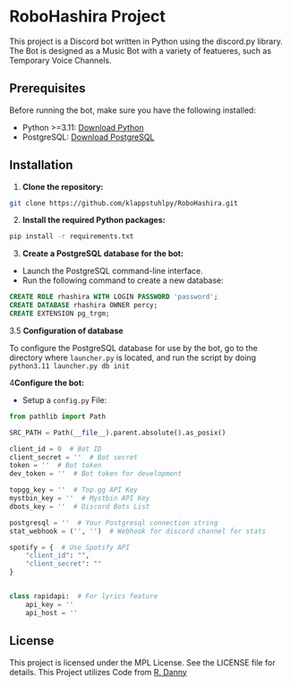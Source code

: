 # RoboHashira Project

This project is a Discord bot written in Python using the discord.py library.
The Bot is designed as a Music Bot with a variety of featueres, such as Temporary Voice Channels.

## Prerequisites

Before running the bot, make sure you have the following installed:

- Python >=3.11: [Download Python](https://www.python.org/downloads/)
- PostgreSQL: [Download PostgreSQL](https://www.postgresql.org/download/)

## Installation

1. **Clone the repository:**

```bash
git clone https://github.com/klappstuhlpy/RoboHashira.git
```

2. **Install the required Python packages:**

```bash
pip install -r requirements.txt
```

3. **Create a PostgreSQL database for the bot:**

- Launch the PostgreSQL command-line interface.
- Run the following command to create a new database:

```sql
CREATE ROLE rhashira WITH LOGIN PASSWORD 'password';
CREATE DATABASE rhashira OWNER percy;
CREATE EXTENSION pg_trgm;
```

3.5 **Configuration of database**

To configure the PostgreSQL database for use by the bot, go to the directory where `launcher.py` is located, and run the script by doing `python3.11 launcher.py db init`

4**Configure the bot:**

- Setup a ``config.py`` File:

```py
from pathlib import Path

SRC_PATH = Path(__file__).parent.absolute().as_posix()

client_id = 0  # Bot ID
client_secret = ''  # Bot secret
token = ''  # Bot token
dev_token = ''  # Bot token for development

topgg_key = ''  # Top.gg API Key
mystbin_key = ''  # Mystbin API Key
dbots_key = ''  # Discord Bots List

postgresql = ''  # Your Postgresql connection string
stat_webhook = ('', '')  # Webhook for discord channel for stats

spotify = {  # Use Spotify API
    "client_id": "",
    "client_secret": ""
}


class rapidapi:  # For lyrics feature
    api_key = ''
    api_host = ''

```

## License

This project is licensed under the MPL License. See the LICENSE file for details.
This Project utilizes Code from [R. Danny](https://github.com/Rapptz/RoboDanny)
